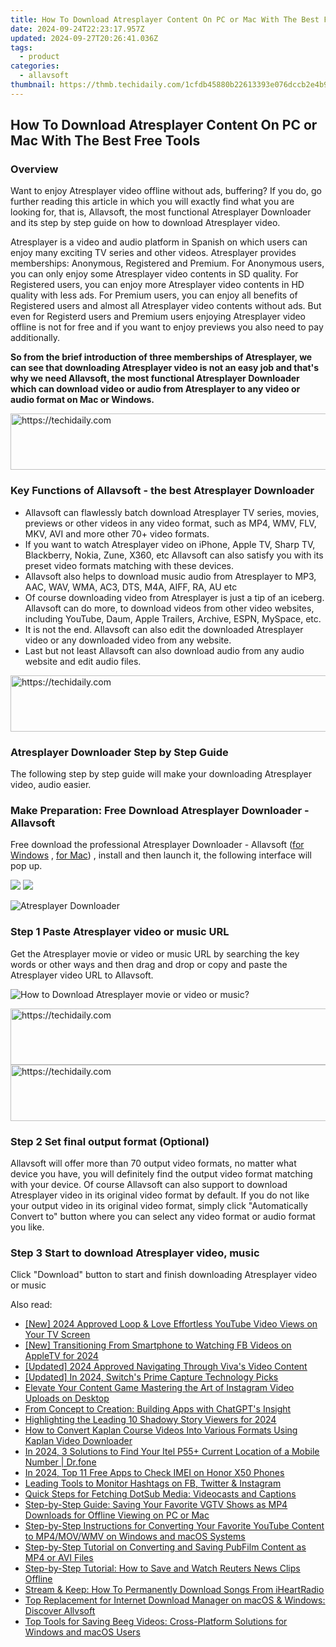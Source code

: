 ```yaml
---
title: How To Download Atresplayer Content On PC or Mac With The Best Free Tools
date: 2024-09-24T22:23:17.957Z
updated: 2024-09-27T20:26:41.036Z
tags:
  - product
categories:
  - allavsoft
thumbnail: https://thmb.techidaily.com/1cfdb45880b22613393e076dccb2e4b9121be109b6dcfeb0d6890b8517504874.jpg
---
```


## How To Download Atresplayer Content On PC or Mac With The Best Free Tools

### Overview

Want to enjoy Atresplayer video offline without ads, buffering? If you do, go further reading this article in which you will exactly find what you are looking for, that is, Allavsoft, the most functional Atresplayer Downloader and its step by step guide on how to download Atresplayer video.

Atresplayer is a video and audio platform in Spanish on which users can enjoy many exciting TV series and other videos. Atresplayer provides memberships: Anonymous, Registered and Premium. For Anonymous users, you can only enjoy some Atresplayer video contents in SD quality. For Registered users, you can enjoy more Atresplayer video contents in HD quality with less ads. For Premium users, you can enjoy all benefits of Registered users and almost all Atresplayer video contents without ads. But even for Registerd users and Premium users enjoying Atresplayer video offline is not for free and if you want to enjoy previews you also need to pay additionally.

**So from the brief introduction of three memberships of Atresplayer, we can see that downloading Atresplayer video is not an easy job and that's why we need Allavsoft, the most functional Atresplayer Downloader which can download video or audio from Atresplayer to any video or audio format on Mac or Windows.**

<!-- affiliate ads begin -->
<a href="https://appsumo.8odi.net/c/5597632/2052062/7443" target="_top" id="2052062">
  <img src="//a.impactradius-go.com/display-ad/7443-2052062" border="0" alt="https://techidaily.com" width="728" height="90"/>
</a>
<img height="0" width="0" src="https://appsumo.8odi.net/i/5597632/2052062/7443" style="position:absolute;visibility:hidden;" border="0" />
<!-- affiliate ads end -->

### Key Functions of Allavsoft - the best Atresplayer Downloader

* Allavsoft can flawlessly batch download Atresplayer TV series, movies, previews or other videos in any video format, such as MP4, WMV, FLV, MKV, AVI and more other 70+ video formats.
* If you want to watch Atresplayer video on iPhone, Apple TV, Sharp TV, Blackberry, Nokia, Zune, X360, etc Allavsoft can also satisfy you with its preset video formats matching with these devices.
* Allavsoft also helps to download music audio from Atresplayer to MP3, AAC, WAV, WMA, AC3, DTS, M4A, AIFF, RA, AU etc
* Of course downloading video from Atresplayer is just a tip of an iceberg. Allavsoft can do more, to download videos from other video websites, including YouTube, Daum, Apple Trailers, Archive, ESPN, MySpace, etc.
* It is not the end. Allavsoft can also edit the downloaded Atresplayer video or any downloaded video from any website.
* Last but not least Allavsoft can also download audio from any audio website and edit audio files.

<!-- affiliate ads begin -->
<a href="https://unicoeye.pxf.io/c/5597632/2134241/18498" target="_top" id="2134241">
  <img src="//a.impactradius-go.com/display-ad/18498-2134241" border="0" alt="https://techidaily.com" width="728" height="90"/>
</a>
<img height="0" width="0" src="https://unicoeye.pxf.io/i/5597632/2134241/18498" style="position:absolute;visibility:hidden;" border="0" />
<!-- affiliate ads end -->

### Atresplayer Downloader Step by Step Guide

The following step by step guide will make your downloading Atresplayer video, audio easier.

### Make Preparation: Free Download Atresplayer Downloader - Allavsoft

Free download the professional Atresplayer Downloader - Allavsoft ([for Windows](https://tools.techidaily.com/allavsoft/products/) , [for Mac](https://tools.techidaily.com/allavsoft/products/)) , install and then launch it, the following interface will pop up.

[![](https://www.allavsoft.com/how-to/../images/how-to/free-download-win.jpg)](https://tools.techidaily.com/allavsoft/products/) [![](https://www.allavsoft.com/how-to/../images/how-to/free-download-mac.jpg)](https://tools.techidaily.com/allavsoft/products/)

![Atresplayer Downloader](https://www.allavsoft.com/how-to/../images/allavsoft/screen-shot-600.jpg)

### Step 1 Paste Atresplayer video or music URL

Get the Atresplayer movie or video or music URL by searching the key words or other ways and then drag and drop or copy and paste the Atresplayer video URL to Allavsoft.

![How to Download Atresplayer movie or video or music?](https://www.allavsoft.com/how-to/../images/how-to/download-rtmp-video/download-rtmp-video.jpg)

<!-- affiliate ads begin -->
<a href="https://unicoeye.pxf.io/c/5597632/2134243/18498" target="_top" id="2134243">
  <img src="//a.impactradius-go.com/display-ad/18498-2134243" border="0" alt="https://techidaily.com" width="728" height="90"/>
</a>
<img height="0" width="0" src="https://unicoeye.pxf.io/i/5597632/2134243/18498" style="position:absolute;visibility:hidden;" border="0" />
<!-- affiliate ads end -->

<!-- affiliate ads begin -->
<a href="https://appsumo.8odi.net/c/5597632/2037356/7443" target="_top" id="2037356">
  <img src="//a.impactradius-go.com/display-ad/7443-2037356" border="0" alt="https://techidaily.com" width="728" height="90"/>
</a>
<img height="0" width="0" src="https://appsumo.8odi.net/i/5597632/2037356/7443" style="position:absolute;visibility:hidden;" border="0" />
<!-- affiliate ads end -->

### Step 2 Set final output format (Optional)

Allavsoft will offer more than 70 output video formats, no matter what device you have, you will definitely find the output video format matching with your device. Of course Allavsoft can also support to download Atresplayer video in its original video format by default. If you do not like your output video in its original video format, simply click "Automatically Convert to" button where you can select any video format or audio format you like.

### Step 3 Start to download Atresplayer video, music

Click "Download" button to start and finish downloading Atresplayer video or music

<ins class="adsbygoogle"
     style="display:block"
     data-ad-format="autorelaxed"
     data-ad-client="ca-pub-7571918770474297"
     data-ad-slot="1223367746"></ins>

<ins class="adsbygoogle"
     style="display:block"
     data-ad-client="ca-pub-7571918770474297"
     data-ad-slot="8358498916"
     data-ad-format="auto"
     data-full-width-responsive="true"></ins>

<span class="atpl-alsoreadstyle">Also read:</span>
<div><ul>
<li><a href="https://youtube-web.techidaily.com/024-approved-loop-and-love-effortless-youtube-video-views-on-your-tv-screen/"><u>[New] 2024 Approved Loop & Love Effortless YouTube Video Views on Your TV Screen</u></a></li>
<li><a href="https://facebook-video-files.techidaily.com/new-transitioning-from-smartphone-to-watching-fb-videos-on-appletv-for-2024/"><u>[New] Transitioning From Smartphone to Watching FB Videos on AppleTV for 2024</u></a></li>
<li><a href="https://article-helps.techidaily.com/updated-2024-approved-navigating-through-vivas-video-content/"><u>[Updated] 2024 Approved Navigating Through Viva's Video Content</u></a></li>
<li><a href="https://digital-screen-recording.techidaily.com/updated-in-2024-switchs-prime-capture-technology-picks/"><u>[Updated] In 2024, Switch's Prime Capture Technology Picks</u></a></li>
<li><a href="https://instagram-clips.techidaily.com/elevate-your-content-game-mastering-the-art-of-instagram-video-uploads-on-desktop/"><u>Elevate Your Content Game Mastering the Art of Instagram Video Uploads on Desktop</u></a></li>
<li><a href="https://tech-savvy.techidaily.com/from-concept-to-creation-building-apps-with-chatgpts-insight/"><u>From Concept to Creation: Building Apps with ChatGPT's Insight</u></a></li>
<li><a href="https://instagram-video-recordings.techidaily.com/highlighting-the-leading-10-shadowy-story-viewers-for-2024/"><u>Highlighting the Leading 10 Shadowy Story Viewers for 2024</u></a></li>
<li><a href="https://win-deluxe.techidaily.com/how-to-convert-kaplan-course-videos-into-various-formats-using-kaplan-video-downloader/"><u>How to Convert Kaplan Course Videos Into Various Formats Using Kaplan Video Downloader</u></a></li>
<li><a href="https://android-location-track.techidaily.com/in-2024-3-solutions-to-find-your-itel-p55plus-current-location-of-a-mobile-number-drfone-by-drfone-virtual-android/"><u>In 2024, 3 Solutions to Find Your Itel P55+ Current Location of a Mobile Number | Dr.fone</u></a></li>
<li><a href="https://sim-unlock.techidaily.com/in-2024-top-11-free-apps-to-check-imei-on-honor-x50-phones-by-drfone-android/"><u>In 2024, Top 11 Free Apps to Check IMEI on Honor X50 Phones</u></a></li>
<li><a href="https://instagram-video-recordings.techidaily.com/leading-tools-to-monitor-hashtags-on-fb-twitter-and-instagram/"><u>Leading Tools to Monitor Hashtags on FB, Twitter & Instagram</u></a></li>
<li><a href="https://win-deluxe.techidaily.com/quick-steps-for-fetching-dotsub-media-videocasts-and-captions/"><u>Quick Steps for Fetching DotSub Media: Videocasts and Captions</u></a></li>
<li><a href="https://win-deluxe.techidaily.com/step-by-step-guide-saving-your-favorite-vgtv-shows-as-mp4-downloads-for-offline-viewing-on-pc-or-mac/"><u>Step-by-Step Guide: Saving Your Favorite VGTV Shows as MP4 Downloads for Offline Viewing on PC or Mac</u></a></li>
<li><a href="https://win-deluxe.techidaily.com/step-by-step-instructions-for-converting-your-favorite-youtube-content-to-mp4movwmv-on-windows-and-macos-systems/"><u>Step-by-Step Instructions for Converting Your Favorite YouTube Content to MP4/MOV/WMV on Windows and macOS Systems</u></a></li>
<li><a href="https://win-deluxe.techidaily.com/step-by-step-tutorial-on-converting-and-saving-pubfilm-content-as-mp4-or-avi-files/"><u>Step-by-Step Tutorial on Converting and Saving PubFilm Content as MP4 or AVI Files</u></a></li>
<li><a href="https://win-deluxe.techidaily.com/step-by-step-tutorial-how-to-save-and-watch-reuters-news-clips-offline/"><u>Step-by-Step Tutorial: How to Save and Watch Reuters News Clips Offline</u></a></li>
<li><a href="https://win-deluxe.techidaily.com/stream-and-keep-how-to-permanently-download-songs-from-iheartradio/"><u>Stream & Keep: How To Permanently Download Songs From iHeartRadio</u></a></li>
<li><a href="https://win-deluxe.techidaily.com/top-replacement-for-internet-download-manager-on-macos-and-windows-discover-allvsoft/"><u>Top Replacement for Internet Download Manager on macOS & Windows: Discover Allvsoft</u></a></li>
<li><a href="https://win-deluxe.techidaily.com/top-tools-for-saving-beeg-videos-cross-platform-solutions-for-windows-and-macos-users/"><u>Top Tools for Saving Beeg Videos: Cross-Platform Solutions for Windows and macOS Users</u></a></li>
</ul></div>

